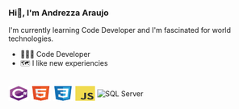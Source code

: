 ### Hi👋, I'm Andrezza Araujo

I'm currently learning Code Developer and I'm fascinated for world technologies.
- 👩🏿‍🎓 Code Developer
-  🗺️ I like new experiencies

<div style= "display: inline_block"><br>
  <img align="center" alt= "Andrezza-Csharp" height="30" width="40" src= "https://raw.githubusercontent.com/devicons/devicon/master/icons/csharp/csharp-original.svg">
  <img align="center" alt= "Andrezza-HTML" height="30" width="40" src= "https://raw.githubusercontent.com/devicons/devicon/master/icons/html5/html5-original.svg">
  <img align="center" alt= "Andrezza-CSS" height="30" width="40" src= "https://raw.githubusercontent.com/devicons/devicon/master/icons/css3/css3-original.svg">
  <img align="center" alt= "Andrezza-Js" height="30" width="40" src= "https://raw.githubusercontent.com/devicons/devicon/master/icons/javascript/javascript-original.svg">
  <img align="center" alt="SQL Server" height="30" width="40" src="https://raw.githubusercontent.com/devicons/devicon/master/icons/sqlserver/sqlserver-original.svg">
</div>
